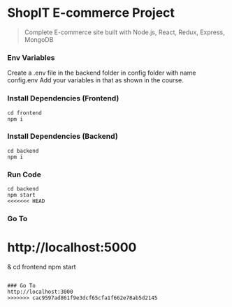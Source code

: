 # ShopIT E-commerce Project
> Complete E-commerce site built with Node.js, React, Redux, Express, MongoDB

### Env Variables
Create a .env file in the backend folder in config folder with name config.env Add your variables in that as shown in the course.

### Install Dependencies (Frontend)
```
cd frontend
npm i
```

### Install Dependencies (Backend)
```
cd backend
npm i
```

### Run Code 
```
cd backend
npm start
<<<<<<< HEAD
```

### Go To
http://localhost:5000
=======
&
cd frontend
npm start
```

### Go To
http://localhost:3000
>>>>>>> cac9597ad861f9e3dcf65cfa1f662e78ab5d2145
